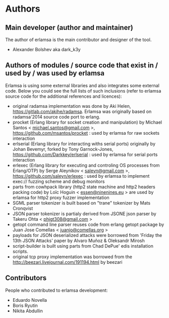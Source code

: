 Authors
=======

Main developer (author and maintainer)
--------------------------------------

The author of erlamsa is the main contributor and designer of the tool.

 - Alexander Bolshev aka dark_k3y 


Authors of modules / source code that exist in / used by / was used by erlamsa
-------------------------------------------------------

Erlamsa is using some external libraries and also integrates some external code. Below you could see
the full lists of such inclusions (refer to erlamsa source code for the additional references and licences):

 - original radamsa implementation was done by Aki Helen, https://gitlab.com/akihe/radamsa. Erlamsa was originally based on radamsa'2014 source code port to erlang. 
 - procket (Erlang library for socket creation and manipulation) by Michael Santos < michael.santos@gmail.com >, https://github.com/msantos/procket : used by erlamsa for raw sockets interaction
 - erlserial (Erlang library for interacting withs serial ports) originally by Johan Bevemyr, forked by Tony Garnock-Jones, https://github.com/Darkkey/erlserial : used by erlamsa for serial ports interaction
 - erlexec (Erlang library for executing and controling OS processes from Erlang/OTP) by Serge Aleynikov < saleyn@gmail.com >, https://github.com/saleyn/erlexec : used by erlamsa to implement exec:// fuzzing scheme and debug monitors
 - parts from cowhpack library (http2 state machine and http2 headers packing code) by Loïc Hoguin < essen@ninenines.eu > are used by erlamsa for http2 proxy fuzzer implementation
 - SGML parser tokenizer is built based on "trane" tokenizer by Mats Cronqvist
 - JSON parser tokenizer is partialy derived from JSONE json parser by Takeru Ohta < phjgt308@gmail.com > 
 - getopt command line parser reuses code from erlang getopt package by Juan Jose Comellas < juanjo@comellas.org >
 - payloads for JSON deserialized attacks were borrowed from 'Friday the 13th JSON Attacks' paper by Alvaro Muñoz & Oleksandr Mirosh
 - script-builder is built using parts from Chad DePue' edis installation scripts.
 - original tcp proxy implementation was borrowed from the http://beezari.livejournal.com/191194.html by beezari

Contributors
------------

People who contributed to erlamsa development:

- Eduardo Novella
- Boris Ryutin
- Nikita Abdullin
